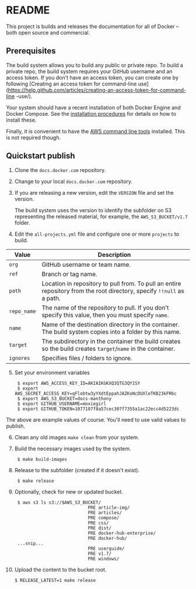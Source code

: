 # README 

This project is builds and releases the documentation for all of Docker &ndash; both open source and commercial. 

## Prerequisites
  
 The build system allows you to build any public or private repo. To build a
 private repo, the build system requires your GitHub username and an access
 token. If you don't have an access token, you can create one by following
 [Creating an access token for command-line
 use](https://help.github.com/articles/creating-an-access-token-for-command-line
 -use/).
   
 Your system should have a recent installation of both Docker Engine and Docker
 Compose.  See the [installation procedures](http://docs.docker.com/) for
 details on how to install these.
 
 Finally, it is convenient to have the [AWS command line
 tools](http://aws.amazon.com/cli/) installed. This is not required though.

## Quickstart publish 

1. Clone the `docs.docker.com` repository.
    
2. Change to your local `docs.docker.com` repository.

3. If you are releasing a new version, edit the `VERSION` file and set the version.
  
    The build system uses the version to identify the subfolder on S3 representing the released material, for example, the `AWS_S3_BUCKET/v1.7` folder.
    
4. Edit the `all-projects.yml` file and configure one or more `projects` to build.

| Value       | Description                                                                                                             |
|-------------|-------------------------------------------------------------------------------------------------------------------------|
| `org`       | GitHub username or team name.                                                                                           |
| `ref`       | Branch or tag name.                                                                                                     |
| `path`      | Location in repository to pull from.  To pull an entire repository from the root directory, specify `!!null` as a path. |
| `repo_name` | The name of the repository to pull. If you don't specify this value, then you must specify `name`.                      |
| `name`      | Name of the destination directory in the container. The build system copies into a folder by this name.                 |
| `target`    | The subdirectory in the container the build creates so the build creates `target`/`name` in the container.              |
| `ignores`   | Specifies files / folders to ignore.                                                                                    |

5. Set your environment variables

        $ export AWS_ACCESS_KEY_ID=AKIAIKGKXQ3QTG3QY1SY
        $ export AWS_SECRET_ACCESS_KEY=qFlobtw3yYXdtEppahJAZKoNcDUXleTKB23kFR6c
        $ export AWS_S3_BUCKET=docs-manthony
        $ export GITHUB_USERNAME=moxiegirl
        $ export GITHUB_TOKEN=1077107f8a57cec307f7355a1ac22ecc4d5223dc
    
  The above are example values of course. You'll need to use valid values to publish.  
    
6. Clean any old images `make clean` from your system.

7. Build the necessary images used by the system.

        $ make build-images

8. Release to the subfolder (created if it doesn't exist).

        $ make release     
        
9. Optionally, check for new or updated bucket.

        $ aws s3 ls s3://$AWS_S3_BUCKET/
                                   PRE article-img/
                                   PRE articles/
                                   PRE compose/
                                   PRE css/
                                   PRE dist/
                                   PRE docker-hub-enterprise/
                                   PRE docker-hub/
        ...snip...
                                   PRE userguide/
                                   PRE v1.7/
                                   PRE windows/

10. Upload the content to the bucket root.

        $ RELEASE_LATEST=1 make release 
